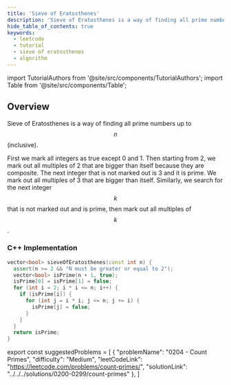 ```yaml
---
title: 'Sieve of Eratosthenes'
description: 'Sieve of Eratosthenes is a way of finding all prime numbers up to N (inclusive).'
hide_table_of_contents: true
keywords:
  - leetcode
  - tutorial
  - sieve of eratosthenes
  - algorithm
---
```


import TutorialAuthors from '@site/src/components/TutorialAuthors';
import Table from '@site/src/components/Table';

<TutorialAuthors names="@wingkwong"/>

## Overview

Sieve of Eratosthenes is a way of finding all prime numbers up to $$n$$ (inclusive).

First we mark all integers as true except 0 and 1. Then starting from 2, we mark out all multiples of 2 that are bigger than itself because they are composite. The next integer that is not marked out is 3 and it is prime. We mark out all multiples of 3 that are bigger than itself. Similarly, we search for the next integer $$k$$ that is not marked out and is prime, then mark out all multiples of $$k$$.

### C++ Implementation

```cpp
vector<bool> sieveOfEratosthenes(const int n) {
  assert(n >= 2 && "N must be greater or equal to 2");
  vector<bool> isPrime(n + 1, true);
  isPrime[0] = isPrime[1] = false;
  for (int i = 2; i * i <= n; i++) {
    if (isPrime[i]) {
      for (int j = i * i; j <= n; j += i) {
        isPrime[j] = false;
      }
    }
  }
  return isPrime;
}
```

export const suggestedProblems = [
  {
    "problemName": "0204 - Count Primes",
    "difficulty": "Medium",
    "leetCodeLink": "https://leetcode.com/problems/count-primes/",
    "solutionLink": "../../../solutions/0200-0299/count-primes"
  },
]

<Table title="Suggested Problems" data={suggestedProblems} />